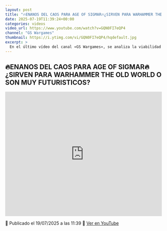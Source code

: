 ```yaml
---
layout: post
title: "🔥ENANOS DEL CAOS PARA AGE OF SIGMAR🔥¿SIRVEN PARA WARHAMMER THE OLD WORLD O SON MUY FUTURISTICOS?"
date: 2025-07-19T11:39:24+00:00
categories: videos
video_url: https://www.youtube.com/watch?v=GQN0FI7eQP4
channel: "GS Wargames"
thumbnail: https://i.ytimg.com/vi/GQN0FI7eQP4/hqdefault.jpg
excerpt: >
  En el último vídeo del canal «GS Wargames», se analiza la viabilidad de las miniaturas de los Enanos del Caos de Age of Sigmar para su uso en Warhammer The Old World. Este contenido es de particular interés para los aficionados que buscan integrar elementos de diferentes ediciones en sus partidas, evaluando si el diseño de estas figuras es compatible con el estilo clásico del Viejo Mundo.
---
```


## 🔥ENANOS DEL CAOS PARA AGE OF SIGMAR🔥¿SIRVEN PARA WARHAMMER THE OLD WORLD O SON MUY FUTURISTICOS?

<iframe width="100%" height="400" src="https://www.youtube.com/embed/GQN0FI7eQP4" frameborder="0" allowfullscreen></iframe>

📅 Publicado el 19/07/2025 a las 11:39
🔗 [Ver en YouTube](https://www.youtube.com/watch?v=GQN0FI7eQP4)
